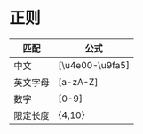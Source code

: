 # 正则

| 匹配     | 公式 |
| -------- | --------------- |
| 中文     | [\u4e00-\u9fa5] |
| 英文字母 | [a-zA-Z]        |
| 数字     | [0-9]           |
| 限定长度 | {4,10}          |
